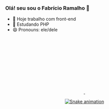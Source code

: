 ### Olá! seu sou o Fabrício Ramalho 👋

- 🔭 Hoje trabalho com front-end
- 🌱 Estudando PHP
- 😄 Pronouns: ele/dele

<div align="center">
  <a href="https://github.com/fabriciobramalho">
  <img height="180em" src"https://github-readme-stats.vercel.app/api?
  username=fabriciobramalho&show_icons=true&theme=dracula&include_all_commits=true&count_private=true
  "/>
  <img height="180em" src""/>

![Snake animation](https://github.com/fabriciobramalho/fabriciobramalho/blob/output/github-contribution-grid-snake.svg)
</div>
